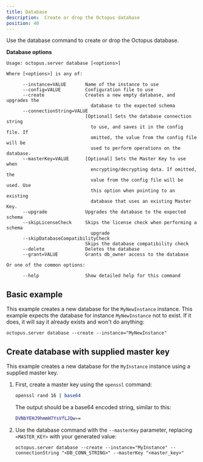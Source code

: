 ```yaml
---
title: Database
description:  Create or drop the Octopus database
position: 40
---
```


Use the database command to create or drop the Octopus database.

**Database options**

```text
Usage: octopus.server database [<options>]

Where [<options>] is any of:

      --instance=VALUE       Name of the instance to use
      --config=VALUE         Configuration file to use
      --create               Creates a new empty database, and upgrades the
                               database to the expected schema
      --connectionString=VALUE
                             [Optional] Sets the database connection string
                               to use, and saves it in the config file. If
                               omitted, the value from the config file will be
                               used to perform operations on the database.
      --masterKey=VALUE      [Optional] Sets the Master Key to use when
                               encrypting/decrypting data. If omitted, the
                               value from the config file will be used. Use
                               this option when pointing to an existing
                               database that uses an existing Master Key.
      --upgrade              Upgrades the database to the expected schema
      --skipLicenseCheck     Skips the license check when performing a schema
                               upgrade
      --skipDatabaseCompatibilityCheck
                             Skips the database compatibility check
      --delete               Deletes the database
      --grant=VALUE          Grants db_owner access to the database

Or one of the common options:

      --help                 Show detailed help for this command
```

## Basic example

This example creates a new database for the `MyNewInstance` instance.  This example expects the database for instance `MyNewInstance` not to exist. If it does, it will say it already exists and won't do anything:

```text
octopus.server database --create --instance="MyNewInstance"
```

## Create database with supplied master key

This example creates a new database for the `MyInstance` instance using a supplied master key.

1. First, create a master key using the `openssl` command:

    ```bash
    openssl rand 16 | base64
    ```

    The output should be a base64 encoded string, similar to this:

    ```bash
    DVNbYEHJ9hmmH7YsVfLJQw==
    ```
2. Use the database command with the `--masterKey` parameter, replacing `<MASTER_KEY>` with your generated value:

    ```text
    octopus.server database --create --instance="MyInstance" --connectionString "<DB_CONN_STRING>" --masterKey "<master_key>"
